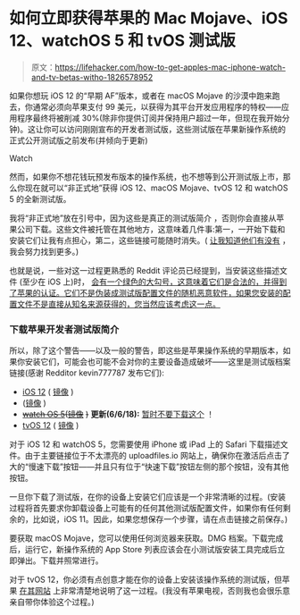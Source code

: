 # 如何立即获得苹果的 Mac Mojave、iOS 12、watchOS 5 和 tvOS 测试版

> 原文：<https://lifehacker.com/how-to-get-apples-mac-iphone-watch-and-tv-betas-witho-1826578952>

如果你想玩 iOS 12 的“早期 AF”版本，或者在 macOS Mojave 的沙漠中跑来跑去，你通常必须向苹果支付 99 美元，以获得为其平台开发应用程序的特权——应用程序最终将被削减 30%(除非你提供订阅并保持用户超过一年，但现在我开始分钟)。这让你可以访问刚刚宣布的开发者测试版，这些测试版在苹果新操作系统的正式公开测试版之前发布(并倾向于更新)

Watch

然而，如果你不想花钱玩预发布版本的操作系统，也不想等到公开测试版上市，那么你现在就可以“非正式地”获得 iOS 12、macOS Mojave、tvOS 12 和 watchOS 5 的全新测试版。

我将“非正式地”放在引号中，因为这些是真正的测试版简介 ，否则你会直接从苹果公司下载。这些文件被托管在其他地方，这意味着几件事:第一，一开始下载和安装它们让我有点担心，第二，这些链接可能随时消失。( [让我知道他们有没有](http://www.twitter.com/thedavidmurphy) ，我会努力找到更多。)

也就是说，一些对这一过程更熟悉的 Reddit 评论员已经提到，当安装这些描述文件 (至少在 iOS 上)时， [会有一个绿色的大勾号，这意味着它们是合法的，并得到了苹果的认证。它们不是伪装成测试版配置文件的随机恶意软件，如果您安装的配置文件不是直接从知名来源获得的，您当然应该考虑这一点。](https://www.reddit.com/r/iOSBeta/comments/8ok45n/news_ios_12_macos_mojave_1014_watchos_5_tvos_12/e03yjt7/)

### 下载苹果开发者测试版简介

所以，除了这个警告——以及一般的警告，即这些是苹果操作系统的早期版本，如果你安装它们，可能会也可能不会对你的主要设备造成破坏——这里是测试版档案链接(感谢 Redditor kevin777787 发布它们):

*   [iOS 12](https://ufile.io/hr4k6) ( [镜像](http://iudid.ir/profiles/iOS_12_Beta_Profile.mobileconfig) )
*   ([镜像](http://iudid.ir/profiles/macOSDeveloperBetaAccessUtility.dmg) )
*   [~~watch OS 5~~](https://ufile.io/wdgix)~~(~~[~~镜像~~](http://iudid.ir/profiles/watchOS_5_Beta_Profile.mobileconfig) ~~)~~ **更新(6/6/18):** [暂时不要下载这个](https://www.macrumors.com/2018/06/06/apple-pulls-watchos-5-beta-1-bricked-devices/) ！
*   [tvOS 12](https://ufile.io/znhgx) ( [镜像](http://iudid.ir/profiles/tvOS_12_Beta_Profile.mobileconfig) )

对于 iOS 12 和 watchOS 5，您需要使用 iPhone 或 iPad 上的 Safari 下载描述文件。由于主要链接位于不太漂亮的 uploadfiles.io 网站上，确保你在激活后点击了大的“慢速下载”按钮——并且只有位于“快速下载”按钮左侧的那个按钮，没有其他按钮。

一旦你下载了测试版，在你的设备上安装它们应该是一个非常清晰的过程。(安装过程将首先要求你卸载设备上可能有的任何其他测试版配置文件，如果你有任何剩余的，比如说，iOS 11。因此，如果您想保存一个步骤，请在点击链接之前保存。)

要获取 macOS Mojave，您可以使用任何浏览器来获取。DMG 档案。下载完成后，运行它，新操作系统的 App Store 列表应该会在小测试版安装工具完成后立即弹出。下载并照常进行。

对于 tvOS 12，你必须有点创意才能在你的设备上安装该操作系统的测试版，但苹果 [在其网站](https://developer.apple.com/support/beta-software/install-tvos-beta/) 上非常清楚地说明了这一过程。(我没有苹果电视，否则我也会很乐意亲自带你体验这个过程。)